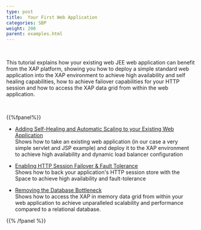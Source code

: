 ```yaml
---
type: post
title:  Your First Web Application
categories: SBP
weight: 200
parent: examples.html
---
```



<br>


This tutorial explains how your existing web JEE web application can benefit from the XAP platform, showing you how to deploy a simple standard web application into the XAP environment to achieve high availability and self healing capabilities, how to achieve failover capabilities for your HTTP session and how to access the XAP data grid from within the web application.

<br>

{{%fpanel%}}


- [Adding Self-Healing and Automatic Scaling to your Existing Web Application](./first-web-app-step-1.html)<br>
Shows how to take an existing web application (in our case a very simple servlet and JSP example) and deploy it to the XAP environment to achieve high availability and dynamic load balancer configuration


- [Enabling HTTP Session Failover & Fault Tolerance](./first-web-app-step-2.html)<br>
Shows how to back your application's HTTP session store with the Space to achieve high availability and fault-tolerance


- [Removing the Database Bottleneck](./first-web-app-step-3.html) <br>
Shows how to access the   XAP in memory data grid from within your web application to achieve unparalleled scalability and performance compared to a relational database.


{{% /fpanel %}}

